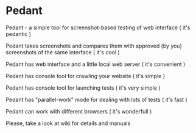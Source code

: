 Pedant
==========

Pedant - a simple tool for screenshot-based testing of web interface ( it's pedantic ) 

Pedant takes screenshots and compares them with approved (by you) screenshots of the same interface ( it's cool )

Pedant has web interface and a little local web server ( it's convenient )

Pedant has console tool for crawling your website ( it's simple )

Pedant has console tool for launching tests ( it's very simple )

Pedant has "parallel-work" mode for dealing with lots of tests ( it's fast )

Pedant can work with different browsers ( it's wonderfull )

Please, take a look at wiki for details and manuals
